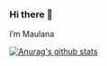 ### Hi there 👋

I’m Maulana


[![Anurag's github stats](https://github-readme-stats.vercel.app/api?username=MaulanaAlirridlo)](https://github.com/anuraghazra/github-readme-stats)
<!--
**MaulanaAlirridlo/MaulanaAlirridlo** is a ✨ _special_ ✨ repository because its `README.md` (this file) appears on your GitHub profile.

Here are some ideas to get you started:

- 🔭 I’m currently working on ...
- 🌱 I’m currently learning ...
- 👯 I’m looking to collaborate on ...
- 🤔 I’m looking for help with ...
- 💬 Ask me about ...
- 📫 How to reach me: ...
- 😄 Pronouns: ...
- ⚡ Fun fact: ...
-->
